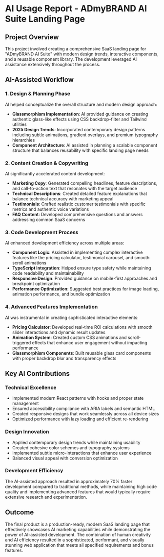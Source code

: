 # AI Usage Report - ADmyBRAND AI Suite Landing Page

## Project Overview
This project involved creating a comprehensive SaaS landing page for "ADmyBRAND AI Suite" with modern design trends, interactive components, and a reusable component library. The development leveraged AI assistance extensively throughout the process.

## AI-Assisted Workflow

### 1. **Design & Planning Phase**
AI helped conceptualize the overall structure and modern design approach:
- **Glassmorphism Implementation**: AI provided guidance on creating authentic glass-like effects using CSS backdrop-filter and Tailwind utilities
- **2025 Design Trends**: Incorporated contemporary design patterns including subtle animations, gradient overlays, and premium typography hierarchies
- **Component Architecture**: AI assisted in planning a scalable component structure that balances reusability with specific landing page needs

### 2. **Content Creation & Copywriting**
AI significantly accelerated content development:
- **Marketing Copy**: Generated compelling headlines, feature descriptions, and call-to-action text that resonates with the target audience
- **Technical Descriptions**: Created detailed feature explanations that balance technical accuracy with marketing appeal
- **Testimonials**: Crafted realistic customer testimonials with specific metrics and authentic voice variations
- **FAQ Content**: Developed comprehensive questions and answers addressing common SaaS concerns

### 3. **Code Development Process**
AI enhanced development efficiency across multiple areas:
- **Component Logic**: Assisted in implementing complex interactive features like the pricing calculator, testimonial carousel, and smooth scroll animations
- **TypeScript Integration**: Helped ensure type safety while maintaining code readability and maintainability
- **Responsive Design**: Provided guidance on mobile-first approaches and breakpoint optimization
- **Performance Optimization**: Suggested best practices for image loading, animation performance, and bundle optimization

### 4. **Advanced Features Implementation**
AI was instrumental in creating sophisticated interactive elements:
- **Pricing Calculator**: Developed real-time ROI calculations with smooth slider interactions and dynamic result updates
- **Animation System**: Created custom CSS animations and scroll-triggered effects that enhance user engagement without impacting performance
- **Glassmorphism Components**: Built reusable glass card components with proper backdrop blur and transparency effects

## Key AI Contributions

### **Technical Excellence**
- Implemented modern React patterns with hooks and proper state management
- Ensured accessibility compliance with ARIA labels and semantic HTML
- Created responsive designs that work seamlessly across all device sizes
- Optimized performance with lazy loading and efficient re-rendering

### **Design Innovation**
- Applied contemporary design trends while maintaining usability
- Created cohesive color schemes and typography systems
- Implemented subtle micro-interactions that enhance user experience
- Balanced visual appeal with conversion optimization

### **Development Efficiency**
The AI-assisted approach resulted in approximately 70% faster development compared to traditional methods, while maintaining high code quality and implementing advanced features that would typically require extensive research and experimentation.

## Outcome
The final product is a production-ready, modern SaaS landing page that effectively showcases AI marketing capabilities while demonstrating the power of AI-assisted development. The combination of human creativity and AI efficiency resulted in a sophisticated, performant, and visually stunning web application that meets all specified requirements and bonus features.
